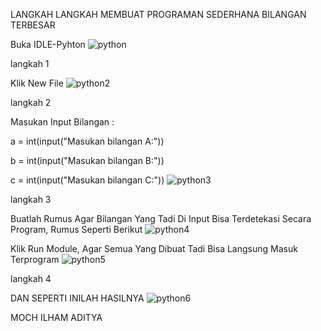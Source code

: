 LANGKAH LANGKAH MEMBUAT PROGRAMAN SEDERHANA BILANGAN TERBESAR

   Buka IDLE-Pyhton
   ![python ](https://user-images.githubusercontent.com/56506849/67615410-587b4580-f7f6-11e9-9678-348eceb70ecf.jpg)

langkah 1

   Klik New File
   ![python2](https://user-images.githubusercontent.com/56506849/67615428-b314a180-f7f6-11e9-8b49-9d82f9157b15.jpg)
    

langkah 2

   Masukan Input Bilangan :

a = int(input("Masukan bilangan A:"))

b = int(input("Masukan bilangan B:"))

c = int(input("Masukan bilangan C:"))
![python3](https://user-images.githubusercontent.com/56506849/67615434-ce7fac80-f7f6-11e9-9e67-5fcfbdbbb488.jpg)

langkah 3

   Buatlah Rumus Agar Bilangan Yang Tadi Di Input Bisa Terdetekasi Secara Program, Rumus Seperti Berikut
    ![python4](https://user-images.githubusercontent.com/56506849/67615446-f40cb600-f7f6-11e9-8a4d-d0a4fab737e0.jpg)


   Klik Run Module, Agar Semua Yang Dibuat Tadi Bisa Langsung Masuk Terprogram
    ![python5](https://user-images.githubusercontent.com/56506849/67615463-23232780-f7f7-11e9-9cf9-44a297d8ee53.jpg)

langkah 4

DAN SEPERTI INILAH HASILNYA
![python6](https://user-images.githubusercontent.com/56506849/67615480-477f0400-f7f7-11e9-855a-0b652940f82a.png)

MOCH ILHAM ADITYA
